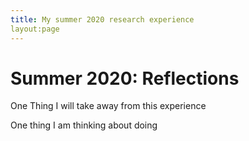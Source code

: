 ```yaml
---
title: My summer 2020 research experience
layout:page
---
```


# Summer 2020: Reflections

One Thing I will take away from this experience

One thing I am thinking about doing
